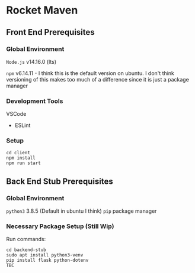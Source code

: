 # Rocket Maven

## Front End Prerequisites

### Global Environment

`Node.js`  v14.16.0 (lts)

`npm` v6.14.11 - I think this is the default version on ubuntu. I don't think versioning of this makes too much of a difference since it is just a package manager

### Development Tools

VSCode
- ESLint

### Setup

```
cd client
npm install
npm run start
```

## Back End Stub Prerequisites
### Global Environment
`python3` 3.8.5 (Default in ubuntu I think)
`pip` package manager

### Necessary Package Setup (Still Wip)
Run commands:

```
cd backend-stub
sudo apt install python3-venv
pip install flask python-dotenv
TBC
```

